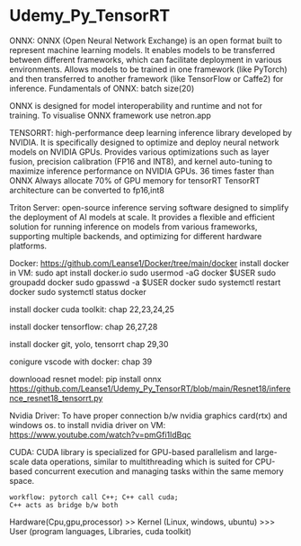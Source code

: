 # Udemy_Py_TensorRT

ONNX: ONNX (Open Neural Network Exchange) is an open format built to represent machine learning models. It enables models to be transferred between different frameworks, which can facilitate deployment in various environments. Allows models to be trained in one framework (like PyTorch) and then transferred to another framework (like TensorFlow or Caffe2) for inference.
Fundamentals of ONNX: batch size(20)

ONNX is designed for model interoperability and runtime and not for training.
To visualise ONNX framework use netron.app

TENSORRT: high-performance deep learning inference library developed by NVIDIA. It is specifically designed to optimize and deploy neural network models on NVIDIA GPUs. Provides various optimizations such as layer fusion, precision calibration (FP16 and INT8), and kernel auto-tuning to maximize inference performance on NVIDIA GPUs.
36 times faster than ONNX
Always allocate 70% of GPU memory for tensorRT
TensorRT architecture can be converted to fp16,int8


Triton Server: open-source inference serving software designed to simplify the deployment of AI models at scale. It provides a flexible and efficient solution for running inference on models from various frameworks, supporting multiple backends, and optimizing for different hardware platforms.

Docker: https://github.com/Leanse1/Docker/tree/main/docker
install docker in VM: sudo apt install docker.io
                      sudo usermod -aG docker $USER
                      sudo groupadd docker
                      sudo gpasswd -a $USER docker
                      sudo systemctl restart docker
                      sudo systemctl status docker

install docker cuda toolkit: chap 22,23,24,25

install docker tensorflow: chap 26,27,28

install docker git, yolo, tensorrt chap 29,30

conigure vscode with docker: chap 39

downlooad resnet model: pip install onnx
                        https://github.com/Leanse1/Udemy_Py_TensorRT/blob/main/Resnet18/inference_resnet18_tensorrt.py

Nvidia Driver: To have proper connection b/w nvidia graphics card(rtx) and windows os.
to install nvidia driver on VM: https://www.youtube.com/watch?v=pmGfi1ldBqc

CUDA:  CUDA library is specialized for GPU-based parallelism and large-scale data operations, 
    similar to multithreading which is suited for CPU-based concurrent execution and managing tasks within the same memory space.

    workflow: pytorch call C++; C++ call cuda;
    C++ acts as bridge b/w both

Hardware(Cpu,gpu,processor) >> Kernel (Linux, windows, ubuntu) >>> User (program languages, Libraries, cuda toolkit) 
